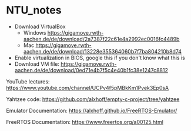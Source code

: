 # NTU_notes

- Download VirtualBox
    - Windows https://gigamove.rwth-aachen.de/de/download/2a7387f22c61e4a2992ec0016fc4489b
    - Mac https://gigamove.rwth-aachen.de/de/download/13228e355364060b7f7ba804210b8d74
- Enable virtualization in BIOS, google this if you don't know what this is
- Download VM file: https://gigamove.rwth-aachen.de/de/download/0ed71e4b7f5c4e40b1fc38e1247c8812


YouTube lectures: https://www.youtube.com/channel/UCPv4f5pMBkKm1Pvek3Ep0sA

Yahtzee code: https://github.com/alxhoff/empty-c-project/tree/yahtzee

Emulator Documentation: https://alxhoff.github.io/FreeRTOS-Emulator/

FreeRTOS Documentation: https://www.freertos.org/a00125.html